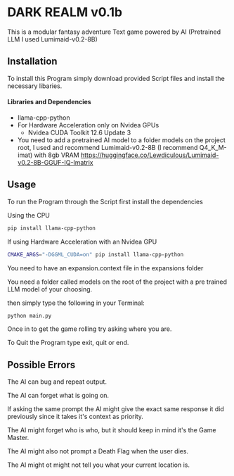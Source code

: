 # DARK REALM v0.1b

This is a modular fantasy adventure Text game powered by AI (Pretrained LLM I used Lumimaid-v0.2-8B)

## Installation
To install this Program simply download provided Script files and install the necessary libaries.
#### Libraries and Dependencies
- llama-cpp-python
- For Hardware Acceleration only on Nvidea GPUs
    - Nvidea CUDA Toolkit 12.6 Update 3
- You need to add a pretrained AI model to a folder models on the project root, I used and recommend Lumimaid-v0.2-8B (I recommend Q4_K_M-imat) with 8gb VRAM
    https://huggingface.co/Lewdiculous/Lumimaid-v0.2-8B-GGUF-IQ-Imatrix

## Usage

To run the Program through the Script first install the dependencies

Using the CPU
```bash
pip install llama-cpp-python
```
If using Hardware Acceleration with an Nvidea GPU
```bash
CMAKE_ARGS="-DGGML_CUDA=on" pip install llama-cpp-python
```

You need to have an expansion.context file in the expansions folder

You need a folder called models on the root of the project with a pre trained LLM model of your choosing.

then simply type the following in your Terminal:

```bash
python main.py
```

Once in to get the game rolling try asking where you are.

To Quit the Program type exit, quit or end.

## Possible Errors

The AI can bug and repeat output.

The AI can forget what is going on.

If asking the same prompt the AI might give the exact same response it did previously since it takes it's context as priority.

The AI might forget who is who, but it should keep in mind it's the Game Master.

The AI might also not prompt a Death Flag when the user dies.

The AI might ot might not tell you what your current location is.
